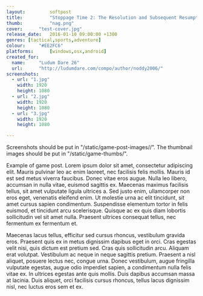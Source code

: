 ```yaml
---
layout: 		softpost
title:  		"Stoppage Time 2: The Resolution and Subsequent Resumption"
thumb:			"nag.png"
cover:      "test-cover.jpg"
release_date: 	2016-01-10 09:00:00 +1300
genres: [tactical,sports,adventure]
colour:     "#EE2FC6"
platforms:		[windows,osx,android]
created_for:
  name:		"Ludum Dare 26"
  url:		"http://ludumdare.com/compo/author/noddy2006/"
screenshots:
  - url: "1.jpg"
    width: 1920
    height: 1080
  - url: "2.jpg"
    width: 1920
    height: 1080
  - url: "3.jpg"
    width: 1920
    height: 1080

---
```

Screenshots should be put in "/static/game-post-images/<this-file-name>/". The thumbnail images should be put in "/static/game-thumbs/".

Example of game post. Lorem ipsum dolor sit amet, consectetur adipiscing elit. Mauris pulvinar leo ac enim laoreet, nec facilisis felis mollis. Mauris id est sed metus viverra faucibus. Donec vitae eros augue. Nulla leo libero, accumsan in nulla vitae, euismod sagittis ex. Maecenas maximus facilisis tellus, sit amet vulputate ligula ultrices a. Sed justo enim, ullamcorper non eros eget, venenatis eleifend enim. Ut molestie urna ac elit tincidunt, sit amet cursus sapien condimentum. Suspendisse elementum tortor in felis euismod, et tincidunt arcu scelerisque. Quisque ac ex quis diam lobortis sollicitudin vel sit amet nulla. Praesent ultrices consequat tellus, nec fermentum ex fermentum et.

Maecenas lacus tellus, efficitur sed cursus rhoncus, vestibulum gravida eros. Praesent quis ex in metus dignissim dapibus eget in orci. Cras egestas velit nisi, quis dictum est pretium sed. Cras quis sollicitudin arcu. Aliquam erat volutpat. Vestibulum ac neque in neque sagittis pretium. Praesent a nisl aliquet, posuere lectus nec, congue urna. Donec vestibulum, augue fringilla vulputate egestas, augue odio imperdiet sapien, a condimentum nulla felis vitae ex. In ultrices egestas ante quis mollis. Duis dapibus accumsan massa at lacinia. Duis aliquet, orci facilisis cursus rhoncus, tellus lacus dignissim nisl, nec luctus eros sem et ex.
